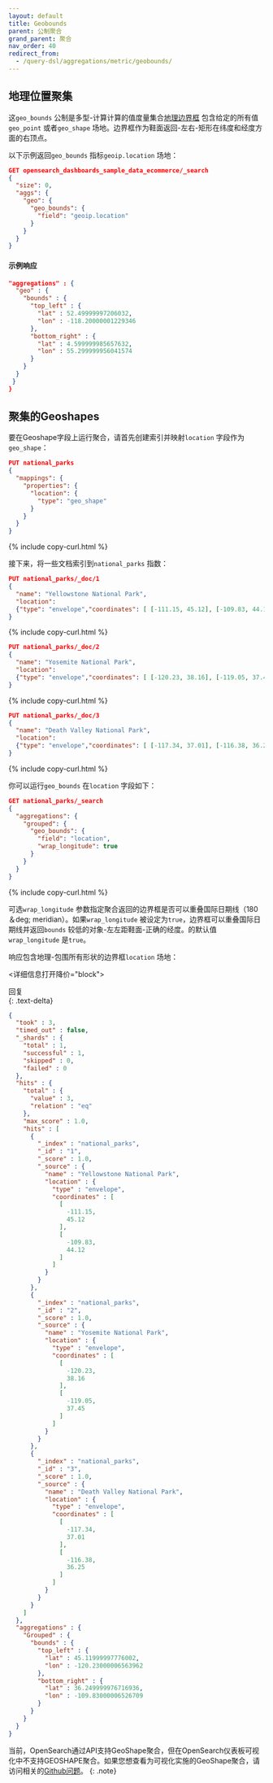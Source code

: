 ```yaml
---
layout: default
title: Geobounds
parent: 公制聚合
grand_parent: 聚合
nav_order: 40
redirect_from:
  - /query-dsl/aggregations/metric/geobounds/
---
```


## 地理位置聚集

这`geo_bounds` 公制是多型-计算计算的值度量集合[地理边界框](https://docs.ogc.org/is/12-063r5/12-063r5.html#30) 包含给定的所有值`geo_point` 或者`geo_shape` 场地。边界框作为鞋面返回-左右-矩形在纬度和经度方面的右顶点。

以下示例返回`geo_bounds` 指标`geoip.location` 场地：

```json
GET opensearch_dashboards_sample_data_ecommerce/_search
{
  "size": 0,
  "aggs": {
    "geo": {
      "geo_bounds": {
        "field": "geoip.location"
      }
    }
  }
}
```

#### 示例响应

```json
"aggregations" : {
  "geo" : {
    "bounds" : {
      "top_left" : {
        "lat" : 52.49999997206032,
        "lon" : -118.20000001229346
      },
      "bottom_right" : {
        "lat" : 4.599999985657632,
        "lon" : 55.299999956041574
      }
    }
  }
 }
}
```

## 聚集的Geoshapes

要在Geoshape字段上运行聚合，请首先创建索引并映射`location` 字段作为`geo_shape`：

```json
PUT national_parks
{
  "mappings": {
    "properties": {
      "location": {
        "type": "geo_shape"
      }
    }
  }
}
```
{% include copy-curl.html %}

接下来，将一些文档索引到`national_parks` 指数：

```json
PUT national_parks/_doc/1
{
  "name": "Yellowstone National Park",
  "location":
  {"type": "envelope","coordinates": [ [-111.15, 45.12], [-109.83, 44.12] ]}
}
```
{% include copy-curl.html %}

```json
PUT national_parks/_doc/2
{
  "name": "Yosemite National Park",
  "location": 
  {"type": "envelope","coordinates": [ [-120.23, 38.16], [-119.05, 37.45] ]}
}
```
{% include copy-curl.html %}

```json
PUT national_parks/_doc/3
{
  "name": "Death Valley National Park",
  "location": 
  {"type": "envelope","coordinates": [ [-117.34, 37.01], [-116.38, 36.25] ]}
}
```
{% include copy-curl.html %}

你可以运行`geo_bounds` 在`location` 字段如下：

```json
GET national_parks/_search
{
  "aggregations": {
    "grouped": {
      "geo_bounds": {
        "field": "location",
        "wrap_longitude": true
      }
    }
  }
}
```
{% include copy-curl.html %}

可选`wrap_longitude` 参数指定聚合返回的边界框是否可以重叠国际日期线（180＆deg; meridian）。如果`wrap_longitude` 被设定为`true`，边界框可以重叠国际日期线并返回`bounds` 较低的对象-左左距鞋面-正确的经度。的默认值`wrap_longitude` 是`true`。

响应包含地理-包围所有形状的边界框`location` 场地：

<详细信息打开降价="block">
  <summary>
    回复
  </summary>
  {: .text-delta}

```json
{
  "took" : 3,
  "timed_out" : false,
  "_shards" : {
    "total" : 1,
    "successful" : 1,
    "skipped" : 0,
    "failed" : 0
  },
  "hits" : {
    "total" : {
      "value" : 3,
      "relation" : "eq"
    },
    "max_score" : 1.0,
    "hits" : [
      {
        "_index" : "national_parks",
        "_id" : "1",
        "_score" : 1.0,
        "_source" : {
          "name" : "Yellowstone National Park",
          "location" : {
            "type" : "envelope",
            "coordinates" : [
              [
                -111.15,
                45.12
              ],
              [
                -109.83,
                44.12
              ]
            ]
          }
        }
      },
      {
        "_index" : "national_parks",
        "_id" : "2",
        "_score" : 1.0,
        "_source" : {
          "name" : "Yosemite National Park",
          "location" : {
            "type" : "envelope",
            "coordinates" : [
              [
                -120.23,
                38.16
              ],
              [
                -119.05,
                37.45
              ]
            ]
          }
        }
      },
      {
        "_index" : "national_parks",
        "_id" : "3",
        "_score" : 1.0,
        "_source" : {
          "name" : "Death Valley National Park",
          "location" : {
            "type" : "envelope",
            "coordinates" : [
              [
                -117.34,
                37.01
              ],
              [
                -116.38,
                36.25
              ]
            ]
          }
        }
      }
    ]
  },
  "aggregations" : {
    "Grouped" : {
      "bounds" : {
        "top_left" : {
          "lat" : 45.11999997776002,
          "lon" : -120.23000006563962
        },
        "bottom_right" : {
          "lat" : 36.249999976716936,
          "lon" : -109.83000006526709
        }
      }
    }
  }
}
```
</delect>

当前，OpenSearch通过API支持GeoShape聚合，但在OpenSearch仪表板可视化中不支持GEOSHAPE聚合。如果您想查看为可视化实施的GeoShape聚合，请访问相关的[Github问题](https://github.com/opensearch-project/dashboards-maps/issues/250)。
{: .note}

